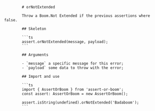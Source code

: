             # orNotExtended

            Throw a Boom.Not Extended if the previous assertions where false.

            ## Skeleton

            ```ts
            assert.orNotExtended(message, payload);
            ```

            ## Arguments

            - `message` a specific message for this error;
            - `payload` some data to throw with the error;

            ## Import and use

            ```ts
            import { AssertOrBoom } from 'assert-or-boom';
            const assert: AssertOrBoom = new AssertOrBoom();

            assert.isString(undefined).orNotExtended('Badaboom');
            ```
